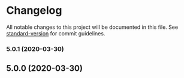 # Changelog

All notable changes to this project will be documented in this file. See [standard-version](https://github.com/conventional-changelog/standard-version) for commit guidelines.

### 5.0.1 (2020-03-30)

## 5.0.0 (2020-03-30)
